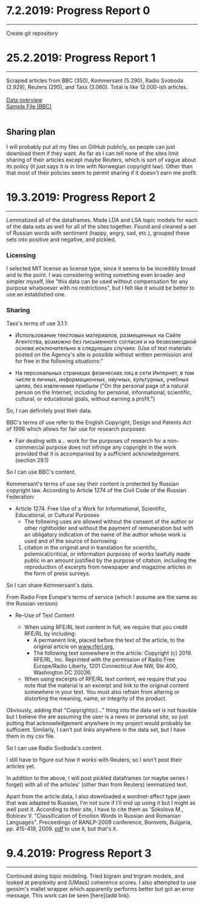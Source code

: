 # 7.2.2019: Progress Report 0


----------

Create git repository
# 25.2.2019: Progress Report 1


----------


Scraped articles from BBC (350), Kommersant (5.290), Radio Svoboda (2.929), Reuters (295), and Tass (3.060). Total is like 12.000-ish articles.<br><br>
[Data overview](https://github.com/Data-Science-for-Linguists-2019/Sentiment-Analysis-of-Russian-Language-News/blob/master/data_overview.ipynb)<br> [Sample File (BBC)](https://github.com/Data-Science-for-Linguists-2019/Sentiment-Analysis-of-Russian-Language-News/blob/master/data_sample/bbc/10_%D1%88%D0%B0%D0%B3%D0%BE%D0%B2_%D0%B4%D0%BE_%D0%BA%D1%80%D0%B0%D1%85%D0%B0_%D0%BA%D0%B0%D0%BA_%D0%A0%D0%BE%D1%81%D1%81%D0%B8%D1%8F_%D0%B4%D0%BE%D1%88%D0%BB%D0%B0_%D0%B4%D0%BE_%D0%B4%D0%B5%D1%84%D0%BE%D0%BB%D1%82%D0%B0_1998_%D0%B3%D0%BE%D0%B4%D0%B0_16_%D0%B0%D0%B2%D0%B3%D1%83%D1%81%D1%82%D0%B0_2018.txt)
<br><br>


Sharing plan
-----------
I will probably put all my files on GitHub publicly, so people can just download them if they want. As far as I can tell none of the sites limit sharing of their articles except maybe Reuters, which is sort of vague about its policy (it just says it is in line with Norwegian copyright law). Other than that most of their policies seem to permit sharing if it doesn't earn me profit.


# 19.3.2019: Progress Report 2


----------

Lemmatized all of the dataframes. Made LDA and LSA topic models for each of the data sets as well for all of the sites together. Found and cleaned a set of Russian words with sentiment (happy, angry, sad, etc.), grouped these sets into positive and negative, and pickled. 

### Licensing

I selected MIT license as license type, since it seems to be incredibly broad and to the point. I was considering writing something even broader and simpler myself, like "this data can be used without compensation for any purpose whatsoever with no restrictions", but I felt like it would be better to use an established one. 

### Sharing 
Tass's terms of use 3.1.1: <br>

- Использование текстовых материалов, размещенных на Сайте Агентства, возможно без письменного согласия и на безвозмездной основе исключительно в следующих случаях: (Use of text materials posted on the Agency's site is possible without written permission and for free in the following situations:"

- На персональных страницах физических лиц в сети Интернет, в том числе в личных, информационных, научных, культурных, учебных целях, без извлечения прибыли ("On the personal page of a natural person on the Internet, including for personal, informational, scientific, cultural, or educational goals, without earning a profit.")

So, I can definitely post their data.

BBC's terms of use refer to the English Copyright, Design and Patents Act of 1998 which allows for fair use for research purposes:

- Fair dealing with a... work for the purposes of research for a non-commercial purpose does not infringe any copyright in the work provided that it is accompanied by a sufficient acknowledgement. (section 29.1)

So I can use BBC's content.

Kommersant's terms of use say their content is protected by Russian copyright law. According to Article 1274 of the Civil Code of the Russian Federation:

- Article 1274. Free Use of a Work for Informational, Scientific,
Educational, or Cultural Purposes
	- The following uses are allowed without the consent of the author or other rightholder and without the payment of remuneration but with an obligatory indication of the name of the author whose work is used and of the source of borrowing:
	1. citation in the original and in translation for scientific, polemical/critical, or information purposes of works lawfully made public in an amount justified by the purpose of citation, including the reproduction of excerpts from newspaper and magazine articles in the form of press surveys.

So I can share Kommersant's data.

From Radio Free Europe's terms of service (which I assume are the same as the Russian version):

- Re-Use of Text Content

	- When using RFE/RL text content in full, we require that you credit RFE/RL by including:
		- A permanent link, placed before the text of the article, to the original article on www.rferl.org,
		- The following text somewhere in the article: Copyright (c) 2019. RFE/RL, Inc. Reprinted with the permission of Radio Free Europe/Radio Liberty, 1201 Connecticut Ave NW, Ste 400, Washington DC 20036. 
	- When using excerpts of RFE/RL text content, we require that you note that the material is an excerpt and link to the original content somewhere in your text. You must also refrain from altering or distorting the meaning, name, or integrity of the product.
	
Obviously, adding that "Copyright(c)..." thing into the data set is not feasible but I believe the are assuming the user is a news or personal site, so just putting that acknowledgement anywhere in my project would probably be sufficient. Similarly, I can't put links anywhere in the data set, but I have them in my csv file.

So I can use Radio Svoboda's content.

I still have to figure out how it works with Reuters, so I won't post their articles yet.

In addition to the above, I will post pickled dataframes (or maybe series I forget) with all of the articles' (other than from Reuters) lemmatized text.

Apart from the article data, I also downloaded a wordnet-affect type jawn that was adapted to Russian, I'm not sure if I'll end up using it but I might as well post it. According to their site, I have to cite them as 'Sokolova M., Bobicev V. "Classification of Emotion Words in Russian and Romanian Languages". Proceedings of RANLP-2009 conference, Borovets, Bulgaria, pp. 415-419, 2009. [pdf](http://lilu.fcim.utm.md/SokolovaBobicevRANLP2009.pdf) to use it, but that's it.

# 9.4.2019: Progress Report 3


--------------

Continued doing topic modeling. Tried bigram and trigram models, and looked at perplexity and (UMass) coherence scores. I also attempted to use gensim's mallet wrapper which apparently performs better but got an error message. This work can be seen [here](add link).
